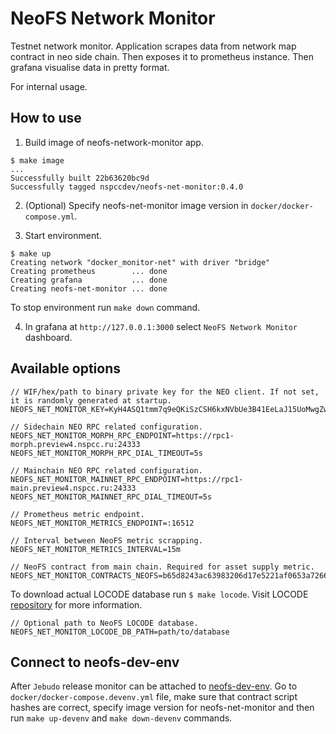 # NeoFS Network Monitor

Testnet network monitor. Application scrapes data from network map contract in
neo side chain. Then exposes it to prometheus instance. Then grafana visualise 
data in pretty format.

For internal usage.

## How to use 

1. Build image of neofs-network-monitor app.

```
$ make image
...
Successfully built 22b63620bc9d
Successfully tagged nspccdev/neofs-net-monitor:0.4.0
```

2. (Optional) Specify neofs-net-monitor image version in `docker/docker-compose.yml`.

3. Start environment.

```
$ make up
Creating network "docker_monitor-net" with driver "bridge"
Creating prometheus        ... done
Creating grafana           ... done
Creating neofs-net-monitor ... done
```

To stop environment run `make down` command.

4. In grafana at `http://127.0.0.1:3000` select `NeoFS Network Monitor`
dashboard.
   
## Available options

```
// WIF/hex/path to binary private key for the NEO client. If not set, it is randomly generated at startup.
NEOFS_NET_MONITOR_KEY=KyH4ASQ1tmm7q9eQKiSzCSH6kxNVbUe3B41EeLaJ15UoMwgZw3Zk 

// Sidechain NEO RPC related configuration.
NEOFS_NET_MONITOR_MORPH_RPC_ENDPOINT=https://rpc1-morph.preview4.nspcc.ru:24333
NEOFS_NET_MONITOR_MORPH_RPC_DIAL_TIMEOUT=5s

// Mainchain NEO RPC related configuration.
NEOFS_NET_MONITOR_MAINNET_RPC_ENDPOINT=https://rpc1-main.preview4.nspcc.ru:24333
NEOFS_NET_MONITOR_MAINNET_RPC_DIAL_TIMEOUT=5s

// Prometheus metric endpoint.
NEOFS_NET_MONITOR_METRICS_ENDPOINT=:16512

// Interval between NeoFS metric scrapping.
NEOFS_NET_MONITOR_METRICS_INTERVAL=15m

// NeoFS contract from main chain. Required for asset supply metric.
NEOFS_NET_MONITOR_CONTRACTS_NEOFS=b65d8243ac63983206d17e5221af0653a7266fa1
```

To download actual LOCODE database run `$ make locode`.
Visit LOCODE [repository](https://github.com/nspcc-dev/neofs-locode-db) for more information.

```
// Optional path to NeoFS LOCODE database.
NEOFS_NET_MONITOR_LOCODE_DB_PATH=path/to/database
``` 

## Connect to neofs-dev-env

After `Jebudo` release monitor can be attached to 
[neofs-dev-env](https://github.com/nspcc-dev/neofs-dev-env). Go to 
`docker/docker-compose.devenv.yml` file, make sure that contract script
hashes are correct, specify image version for neofs-net-monitor and then
run `make up-devenv` and `make down-devenv` commands.
